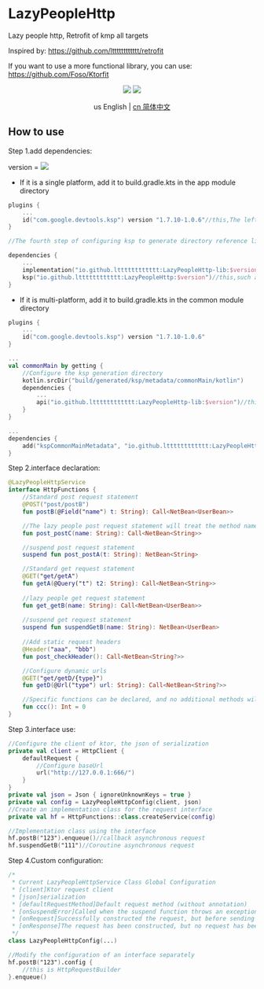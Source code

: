 # LazyPeopleHttp

Lazy people http, Retrofit of kmp all targets

Inspired by: https://github.com/ltttttttttttt/retrofit

If you want to use a more functional library, you can use: https://github.com/Foso/Ktorfit

<p align="center">
<img src="https://img.shields.io/badge/license-Apache%202-blue.svg?maxAge=2592000">
<img src="https://img.shields.io/maven-central/v/io.github.ltttttttttttt/LazyPeopleHttp"/>
</p>

<div align="center">us English | <a href="https://github.com/ltttttttttttt/LazyPeopleHttp/blob/main/README_CN.md">cn 简体中文</a></div>

## How to use

Step 1.add dependencies:

version
= [![](https://img.shields.io/maven-central/v/io.github.ltttttttttttt/LazyPeopleHttp)](https://repo1.maven.org/maven2/io/github/ltttttttttttt/LazyPeopleHttp/)

* If it is a single platform, add it to build.gradle.kts in the app module directory

```kotlin
plugins {
    ...
    id("com.google.devtools.ksp") version "1.7.10-1.0.6"//this,The left 1.7.10 corresponds to your the Kotlin version,more version: https://github.com/google/ksp/releases
}

//The fourth step of configuring ksp to generate directory reference links: https://github.com/ltttttttttttt/Buff/blob/main/README.md

dependencies {
    ...
    implementation("io.github.ltttttttttttt:LazyPeopleHttp-lib:$version")//this,such as 1.0.0
    ksp("io.github.ltttttttttttt:LazyPeopleHttp:$version")//this,such as 1.0.0
}
```

* If it is multi-platform, add it to build.gradle.kts in the common module directory

```kotlin
plugins {
    ...
    id("com.google.devtools.ksp") version "1.7.10-1.0.6"
}

...
val commonMain by getting {
    //Configure the ksp generation directory
    kotlin.srcDir("build/generated/ksp/metadata/commonMain/kotlin")
    dependencies {
        ...
        api("io.github.ltttttttttttt:LazyPeopleHttp-lib:$version")//this,such as 1.0.0
    }
}

...
dependencies {
    add("kspCommonMainMetadata", "io.github.ltttttttttttt:LazyPeopleHttp:$version")
}
```

Step 2.interface declaration:

```kotlin
@LazyPeopleHttpService
interface HttpFunctions {
    //Standard post request statement
    @POST("post/postB")
    fun postB(@Field("name") t: String): Call<NetBean<UserBean>>

    //The lazy people post request statement will treat the method name as a url, and its _ will be converted to /
    fun post_postC(name: String): Call<NetBean<String>>

    //suspend post request statement
    suspend fun post_postA(t: String): NetBean<String>

    //Standard get request statement
    @GET("get/getA")
    fun getA(@Query("t") t2: String): Call<NetBean<String>>
    
    //lazy people get request statement
    fun get_getB(name: String): Call<NetBean<UserBean>>
    
    //suspend get request statement
    suspend fun suspendGetB(name: String): NetBean<UserBean>
    
    //Add static request headers
    @Header("aaa", "bbb")
    fun post_checkHeader(): Call<NetBean<String?>>

    //Configure dynamic urls
    @GET("get/getD/{type}")
    fun getD(@Url("type") url: String): Call<NetBean<String?>>

    //Specific functions can be declared, and no additional methods will be generated at this time
    fun ccc(): Int = 0
}
```

Step 3.interface use:

```kotlin
//Configure the client of ktor, the json of serialization
private val client = HttpClient {
    defaultRequest {
        //Configure baseUrl
        url("http://127.0.0.1:666/")
    }
}
private val json = Json { ignoreUnknownKeys = true }
private val config = LazyPeopleHttpConfig(client, json)
//Create an implementation class for the request interface
private val hf = HttpFunctions::class.createService(config)

//Implementation class using the interface
hf.postB("123").enqueue()//callback asynchronous request
hf.suspendGetB("111")//Coroutine asynchronous request
```

Step 4.Custom configuration:

```kotlin
/*
 * Current LazyPeopleHttpService Class Global Configuration
 * [client]Ktor request client
 * [json]serialization
 * [defaultRequestMethod]Default request method (without annotation)
 * [onSuspendError]Called when the suspend function throws an exception
 * [onRequest]Successfully constructed the request, but before sending the request
 * [onResponse]The request has been constructed, but no request has been made. This function requests and returns json data
 */
class LazyPeopleHttpConfig(...)

//Modify the configuration of an interface separately
hf.postB("123").config {
    //this is HttpRequestBuilder
}.enqueue()
```